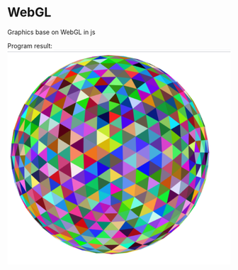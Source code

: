 # WebGL
Graphics base on WebGL in js

Program result:
![image](https://github.com/ABCSHICHI/DrawSphere-WebGL/blob/master/sphere.png)

 
